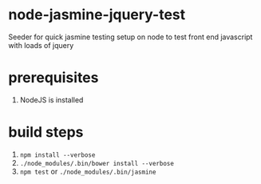 # node-jasmine-jquery-test
Seeder for quick jasmine testing setup on node to test front end javascript with loads of jquery

# prerequisites
1. NodeJS is installed

# build steps
1. `npm install --verbose`
2. `./node_modules/.bin/bower install --verbose`
3. `npm test` or `./node_modules/.bin/jasmine` 
